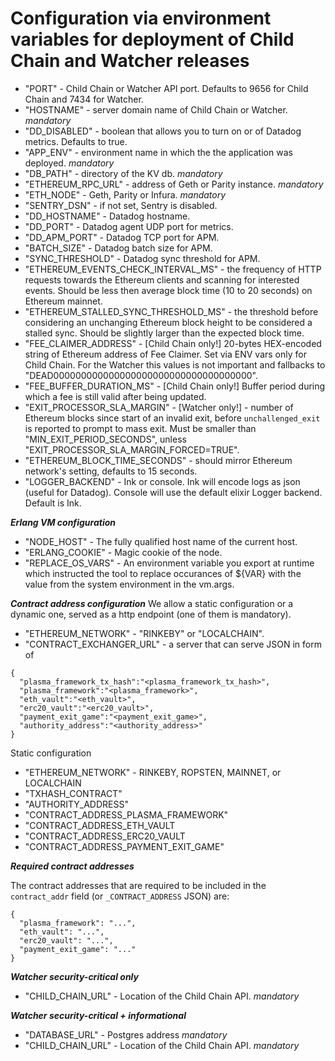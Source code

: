 # Configuration via environment variables for deployment of Child Chain and Watcher releases

- "PORT" - Child Chain or Watcher API port. Defaults to 9656 for Child Chain and 7434 for Watcher.
- "HOSTNAME" - server domain name of Child Chain or Watcher. *mandatory*
- "DD_DISABLED" - boolean that allows you to turn on or of Datadog metrics. Defaults to true.
- "APP_ENV" - environment name in which the the application was deployed. *mandatory*
- "DB_PATH" - directory of the KV db. *mandatory*
- "ETHEREUM_RPC_URL" - address of Geth or Parity instance. *mandatory*
- "ETH_NODE" - Geth, Parity or Infura. *mandatory*
- "SENTRY_DSN" - if not set, Sentry is disabled.
- "DD_HOSTNAME" - Datadog hostname.
- "DD_PORT" - Datadog agent UDP port for metrics.
- "DD_APM_PORT" - Datadog TCP port for APM.
- "BATCH_SIZE" - Datadog batch size for APM.
- "SYNC_THRESHOLD" - Datadog sync threshold for APM.
- "ETHEREUM_EVENTS_CHECK_INTERVAL_MS" - the frequency of HTTP requests towards the Ethereum clients and scanning for interested events. Should be less then average block time (10 to 20 seconds) on Ethereum mainnet.
- "ETHEREUM_STALLED_SYNC_THRESHOLD_MS" - the threshold before considering an unchanging Ethereum block height to be considered a stalled sync. Should be slightly larger than the expected block time.
- "FEE_CLAIMER_ADDRESS" - [Child Chain only!] 20-bytes HEX-encoded string of Ethereum address of Fee Claimer. Set via ENV vars only for Child Chain. For the Watcher this values is not important and fallbacks to "DEAD000000000000000000000000000000000000".
- "FEE_BUFFER_DURATION_MS" - [Child Chain only!] Buffer period during which a fee is still valid after being updated.
- "EXIT_PROCESSOR_SLA_MARGIN" - [Watcher only!] - number of Ethereum blocks since start of an invalid exit, before `unchallenged_exit` is reported to prompt to mass exit. Must be smaller than "MIN_EXIT_PERIOD_SECONDS", unless "EXIT_PROCESSOR_SLA_MARGIN_FORCED=TRUE".
- "ETHEREUM_BLOCK_TIME_SECONDS" - should mirror Ethereum network's setting, defaults to 15 seconds.
- "LOGGER_BACKEND" - Ink or console. Ink will encode logs as json (useful for Datadog). Console will use the default elixir Logger backend. Default is Ink.

***Erlang VM configuration***

- "NODE_HOST" - The fully qualified host name of the current host.
- "ERLANG_COOKIE" - Magic cookie of the node.
- "REPLACE_OS_VARS" - An environment variable you export at runtime which instructed the tool to replace occurances of ${VAR} with the value from the system environment in the vm.args.

***Contract address configuration***
We allow a static configuration or a dynamic one, served as a http endpoint (one of them is mandatory).

- "ETHEREUM_NETWORK" - "RINKEBY" or "LOCALCHAIN".
- "CONTRACT_EXCHANGER_URL" - a server that can serve JSON in form of
```
{
  "plasma_framework_tx_hash":"<plasma_framework_tx_hash>",
  "plasma_framework":"<plasma_framework>",
  "eth_vault":"<eth_vault>",
  "erc20_vault":"<erc20_vault>",
  "payment_exit_game":"<payment_exit_game>",
  "authority_address":"<authority_address>"
}
```
Static configuration

- "ETHEREUM_NETWORK" - RINKEBY, ROPSTEN, MAINNET, or LOCALCHAIN
- "TXHASH_CONTRACT"
- "AUTHORITY_ADDRESS"
- "CONTRACT_ADDRESS_PLASMA_FRAMEWORK"
- "CONTRACT_ADDRESS_ETH_VAULT
- "CONTRACT_ADDRESS_ERC20_VAULT
- "CONTRACT_ADDRESS_PAYMENT_EXIT_GAME"

***Required contract addresses***

The contract addresses that are required to be included in the `contract_addr` field (or `_CONTRACT_ADDRESS` JSON) are:

```
{
  "plasma_framework": "...",
  "eth_vault": "...",
  "erc20_vault": "...",
  "payment_exit_game": "..."
}
```

***Watcher security-critical only***

- "CHILD_CHAIN_URL" - Location of the Child Chain API. *mandatory*

***Watcher security-critical + informational***

- "DATABASE_URL" - Postgres address *mandatory*
- "CHILD_CHAIN_URL" - Location of the Child Chain API. *mandatory*
